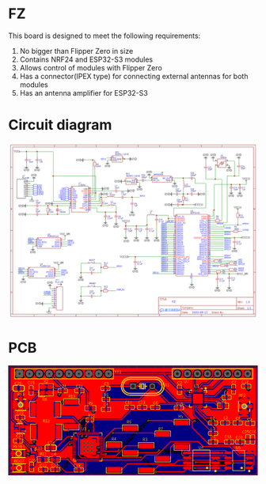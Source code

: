 # FZ
This board is designed to meet the following requirements:
1) No bigger than Flipper Zero in size
2) Contains NRF24 and ESP32-S3 modules
3) Allows control of modules with Flipper Zero
4) Has a connector(IPEX	type) for connecting external antennas  for both modules
5) Has an antenna amplifier for ESP32-S3


# Circuit diagram

![](https://github.com/Dm1try1/Final/blob/master/Schematic_New%20Project_2022-09-19.png)

# PCB
![](https://github.com/Dm1try1/Final/blob/master/PCB.png)
